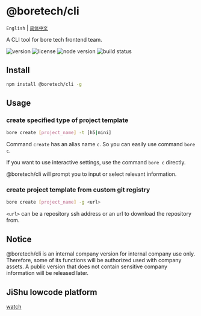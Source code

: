 # @boretech/cli

`English` | [`简体中文`](./docs/simplified_chinese.md)

A CLI tool for bore tech frontend team.

![version](https://img.shields.io/npm/v/@boretech/cli) ![license](https://img.shields.io/github/license/boretech/cli) ![node version](https://img.shields.io/node/v/@boretech/cli) ![build status](https://img.shields.io/github/workflow/status/boretech/cli/publish)

## Install

```bash
npm install @boretech/cli -g
```

## Usage

### create specified type of project template

```bash
bore create [project_name] -t [h5|mini]
```

Command `create` has an alias name `c`. So you can easily use command `bore c`.

If you want to use interactive settings, use the command `bore c` directly.

@boretech/cli will prompt you to input or select relevant information.

### create project template from custom git registry

```bash
bore create [project_name] -g <url>
```

`<url>` can be a repository ssh address or an url to download the repository from.

## Notice

@boretech/cli is an internal company version for internal company use only. Therefore, some of its functions will be authorized used with company assets. A public version that does not contain sensitive company information will be released later.

## JiShu lowcode platform

[watch](https://github.com/jishu-lowcode)
